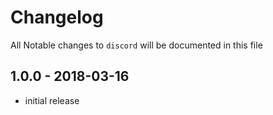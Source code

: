 # Changelog

All Notable changes to `discord` will be documented in this file

## 1.0.0 - 2018-03-16

- initial release
